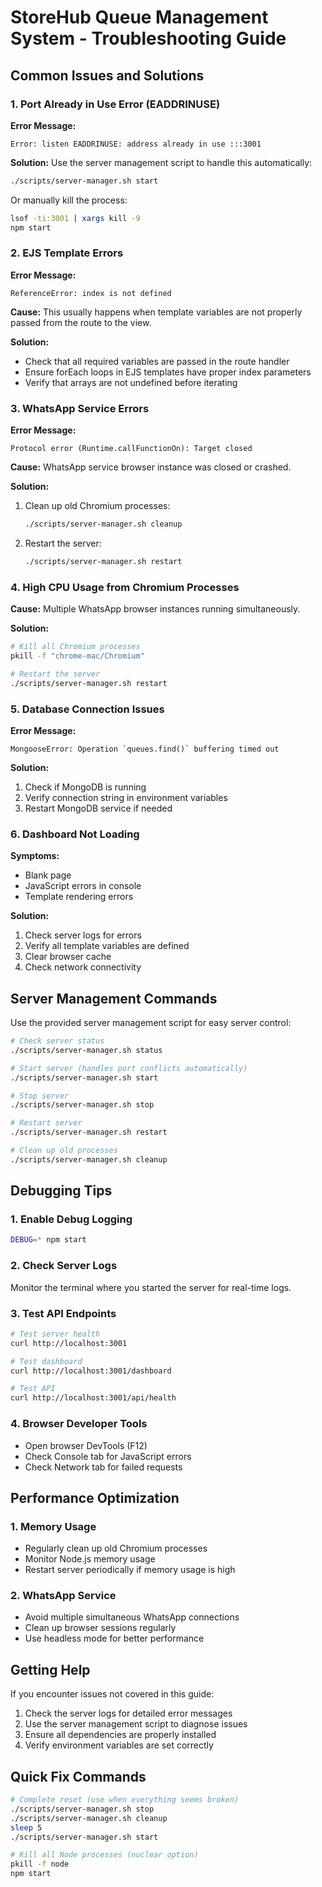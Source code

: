 # StoreHub Queue Management System - Troubleshooting Guide

## Common Issues and Solutions

### 1. Port Already in Use Error (EADDRINUSE)

**Error Message:**
```
Error: listen EADDRINUSE: address already in use :::3001
```

**Solution:**
Use the server management script to handle this automatically:
```bash
./scripts/server-manager.sh start
```

Or manually kill the process:
```bash
lsof -ti:3001 | xargs kill -9
npm start
```

### 2. EJS Template Errors

**Error Message:**
```
ReferenceError: index is not defined
```

**Cause:** This usually happens when template variables are not properly passed from the route to the view.

**Solution:**
- Check that all required variables are passed in the route handler
- Ensure forEach loops in EJS templates have proper index parameters
- Verify that arrays are not undefined before iterating

### 3. WhatsApp Service Errors

**Error Message:**
```
Protocol error (Runtime.callFunctionOn): Target closed
```

**Cause:** WhatsApp service browser instance was closed or crashed.

**Solution:**
1. Clean up old Chromium processes:
   ```bash
   ./scripts/server-manager.sh cleanup
   ```

2. Restart the server:
   ```bash
   ./scripts/server-manager.sh restart
   ```

### 4. High CPU Usage from Chromium Processes

**Cause:** Multiple WhatsApp browser instances running simultaneously.

**Solution:**
```bash
# Kill all Chromium processes
pkill -f "chrome-mac/Chromium"

# Restart the server
./scripts/server-manager.sh restart
```

### 5. Database Connection Issues

**Error Message:**
```
MongooseError: Operation `queues.find()` buffering timed out
```

**Solution:**
1. Check if MongoDB is running
2. Verify connection string in environment variables
3. Restart MongoDB service if needed

### 6. Dashboard Not Loading

**Symptoms:**
- Blank page
- JavaScript errors in console
- Template rendering errors

**Solution:**
1. Check server logs for errors
2. Verify all template variables are defined
3. Clear browser cache
4. Check network connectivity

## Server Management Commands

Use the provided server management script for easy server control:

```bash
# Check server status
./scripts/server-manager.sh status

# Start server (handles port conflicts automatically)
./scripts/server-manager.sh start

# Stop server
./scripts/server-manager.sh stop

# Restart server
./scripts/server-manager.sh restart

# Clean up old processes
./scripts/server-manager.sh cleanup
```

## Debugging Tips

### 1. Enable Debug Logging
```bash
DEBUG=* npm start
```

### 2. Check Server Logs
Monitor the terminal where you started the server for real-time logs.

### 3. Test API Endpoints
```bash
# Test server health
curl http://localhost:3001

# Test dashboard
curl http://localhost:3001/dashboard

# Test API
curl http://localhost:3001/api/health
```

### 4. Browser Developer Tools
- Open browser DevTools (F12)
- Check Console tab for JavaScript errors
- Check Network tab for failed requests

## Performance Optimization

### 1. Memory Usage
- Regularly clean up old Chromium processes
- Monitor Node.js memory usage
- Restart server periodically if memory usage is high

### 2. WhatsApp Service
- Avoid multiple simultaneous WhatsApp connections
- Clean up browser sessions regularly
- Use headless mode for better performance

## Getting Help

If you encounter issues not covered in this guide:

1. Check the server logs for detailed error messages
2. Use the server management script to diagnose issues
3. Ensure all dependencies are properly installed
4. Verify environment variables are set correctly

## Quick Fix Commands

```bash
# Complete reset (use when everything seems broken)
./scripts/server-manager.sh stop
./scripts/server-manager.sh cleanup
sleep 5
./scripts/server-manager.sh start

# Kill all Node processes (nuclear option)
pkill -f node
npm start
``` 
